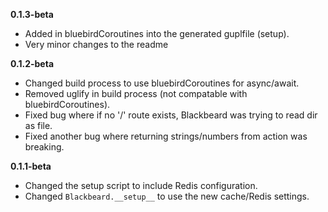 **0.1.3-beta**
- Added in bluebirdCoroutines into the generated guplfile (setup).
- Very minor changes to the readme

**0.1.2-beta**
- Changed build process to use bluebirdCoroutines for async/await.
- Removed uglify in build process (not compatable with bluebirdCoroutines).
- Fixed bug where if no '/' route exists, Blackbeard was trying to read dir as file.
- Fixed another bug where returning strings/numbers from action was breaking.

**0.1.1-beta**
- Changed the setup script to include Redis configuration.
- Changed `Blackbeard.__setup__` to use the new cache/Redis settings.
